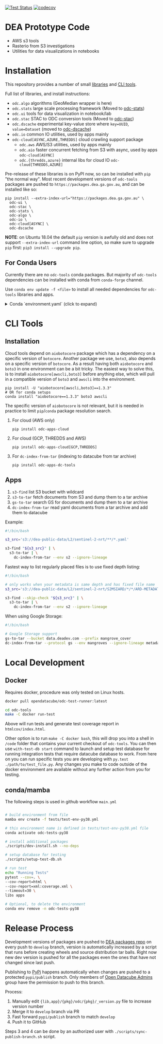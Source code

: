 [![Test Status](https://github.com/opendatacube/odc-tools/actions/workflows/main.yml/badge.svg)](https://github.com/opendatacube/odc-tools/actions/workflows/main.yml)
[![codecov](https://codecov.io/gh/opendatacube/odc-tools/branch/develop/graph/badge.svg?token=PovpVLRFwn)](https://codecov.io/gh/opendatacube/odc-tools)

DEA Prototype Code
==================

- AWS s3 tools
- Rasterio from S3 investigations
- Utilities for data visualizations in notebooks

Installation
============

This repository provides a number of small [libraries](https://github.com/opendatacube/odc-tools/tree/develop/libs)
and [CLI tools](https://github.com/opendatacube/odc-tools/tree/develop/apps).

Full list of libraries, and install instructions:

- `odc.algo` algorithms (GeoMedian wrapper is here)
- `odc.stats` large scale processing framework (Moved to [odc-stats](http://github.com/opendatacube/odc-stats))
- `odc.ui` tools for data visualization in notebook/lab
- `odc.stac` STAC to ODC conversion tools (Moved to [odc-stac](https://github.com/opendatacube/odc-stac))
- `odc.dscache` experimental key-value store where `key=UUID`, `value=Dataset` (moved to [odc-dscache](https://github.com/opendatacube/odc-dscache))
- `odc.io` common IO utilities, used by apps mainly
- `odc-cloud[ASYNC,AZURE,THREDDS]` cloud crawling support package
  - `odc.aws` AWS/S3 utilities, used by apps mainly
  - `odc.aio` faster concurrent fetching from S3 with async, used by apps `odc-cloud[ASYNC]`
  - `odc.{thredds,azure}` internal libs for cloud IO `odc-cloud[THREDDS,AZURE]`

Pre-release of these libraries is on PyPI now, so can be installed with `pip`
"the normal way". Most recent development versions of `odc-tools` packages are
pushed to `https://packages.dea.ga.gov.au`, and can be installed like so:

```
pip install --extra-index-url="https://packages.dea.ga.gov.au" \
  odc-ui \
  odc-stac \
  odc-stats \
  odc-algo \
  odc-io \
  odc-cloud[ASYNC] \
  odc-dscache
```

**NOTE**: on Ubuntu 18.04 the default `pip` version is awfully old and does not
support `--extra-index-url` command line option, so make sure to upgrade `pip`
first: `pip3 install --upgrade pip`.

For Conda Users
---------------

Currently there are no `odc-tools` conda packages. But majority of `odc-tools`
dependencies can be installed with conda from `conda-forge` channel.

Use `conda env update -f <file>` to install all needed dependencies for
`odc-tools` libraries and apps.

<details><summary>Conda `environment.yaml` (click to expand)</summary><div markdown="1">

```yaml
channels:
  - conda-forge
dependencies:
  # Datacube
  - datacube>=1.8.5

  # odc.dscache
  - python-lmdb
  - zstandard

  # odc.algo
  - dask-image
  - numexpr
  - scikit-image
  - scipy
  - toolz

  # odc.ui
  - ipywidgets
  - ipyleaflet
  - tqdm

  # odc-apps-dc-tools
  - pystac>=1
  - pystac-client>=0.2.0
  - azure-storage-blob
  - fsspec
  - lxml  # needed for thredds-crawler

  # odc.{aio,aws}: aiobotocore/boto3
  #  pin aiobotocore for easier resolution of dependencies
  - aiobotocore==1.3.3
  - boto3

  # eodatasets3 (used by odc-stats)
  - boltons
  - ciso8601
  - python-rapidjson
  - requests-cache
  - ruamel.yaml
  - structlog
  - url-normalize

  # for dev
  - pylint
  - autopep8
  - flake8
  - isort
  - black
  - mypy

  # For tests
  - pytest
  - pytest-httpserver
  - pytest-cov
  - pytest-timeout
  - moto
  - mock
  - deepdiff

  # for pytest-depends
  - future_fstrings
  - networkx
  - colorama

  - pip=20
  - pip:
      # odc.apps.dc-tools
      - thredds-crawler

      # odc.stats
      - eodatasets3

      # tests
      - pytest-depends

      # odc.ui
      - jupyter-ui-poll

      # odc-tools libs
      - odc-stac
      - odc-algo
      - odc-ui
      - odc-dscache
      - odc-stats

      # odc-tools CLI apps
      - odc-apps-cloud
      - odc-apps-dc-tools
```
</div></details>

CLI Tools
=========

Installation
------------

Cloud tools depend on `aiobotocore` package which has a dependency on a specific
version of `botocore`. Another package we use, `boto3`, also depends on a
specific version of `botocore`. As a result having both `aiobotocore` and
`boto3` in one environment can be a bit tricky. The easiest way to solve this,
is to install `aiobotocore[awscli,boto3]` before anything else, which will pull
in a compatible version of `boto3` and `awscli` into the environment.

```
pip install -U "aiobotocore[awscli,boto3]==1.3.3"
# OR for conda setups
conda install "aiobotocore==1.3.3" boto3 awscli
```

The specific version of `aiobotocore` is not relevant, but it is needed in
practice to limit `pip`/`conda` package resolution search.


1. For cloud (AWS only)
   ```
   pip install odc-apps-cloud
   ```
2. For cloud (GCP, THREDDS and AWS)
   ```
   pip install odc-apps-cloud[GCP,THREDDS]
   ```
2. For `dc-index-from-tar` (indexing to datacube from tar archive)
   ```
   pip install odc-apps-dc-tools
   ```

Apps
----

1. `s3-find` list S3 bucket with wildcard
2. `s3-to-tar` fetch documents from S3 and dump them to a tar archive
3. `gs-to-tar` search GS for documents and dump them to a tar archive
4. `dc-index-from-tar` read yaml documents from a tar archive and add them to datacube


Example:

```bash
#!/bin/bash

s3_src='s3://dea-public-data/L2/sentinel-2-nrt/**/*.yaml'

s3-find "${s3_src}" | \
  s3-to-tar | \
    dc-index-from-tar --env s2 --ignore-lineage
```

Fastest way to list regularly placed files is to use fixed depth listing:

```bash
#!/bin/bash

# only works when your metadata is same depth and has fixed file name
s3_src='s3://dea-public-data/L2/sentinel-2-nrt/S2MSIARD/*/*/ARD-METADATA.yaml'

s3-find --skip-check "${s3_src}" | \
  s3-to-tar | \
    dc-index-from-tar --env s2 --ignore-lineage
```

When using Google Storage:

```bash
#!/bin/bash

# Google Storage support
gs-to-tar --bucket data.deadev.com --prefix mangrove_cover
dc-index-from-tar --protocol gs --env mangroves --ignore-lineage metadata.tar.gz
```


Local Development
=================

Docker
------

Requires docker, procedure was only tested on Linux hosts.

```bash
docker pull opendatacube/odc-test-runner:latest

cd odc-tools
make -C docker run-test
```

Above will run tests and generate test coverage report in `htmlcov/index.html`.

Other option is to run `make -C docker bash`, this will drop you into a shell in
`/code` folder that contains your current checkout of `odc-tools`. You can then
use `with-test-db start` command to launch and setup test database for running
integration tests that require datacube database to work. From here on you can
run specific tests you are developing with `py.test ./path/to/test_file.py`. Any
changes you make to code outside of the docker environment are available without
any further action from you for testing.

conda/mamba
------

The following steps is used in github workflow `main.yml`

```bash

# build environment from file
mamba env create -f tests/test-env-py38.yml

# this environment name is defined in tests/test-env-py38.yml file
conda activate odc-tests-py38

# install additional packages
./scripts/dev-install.sh --no-deps

# setup database for testing
./scripts/setup-test-db.sh

# run test
echo "Running Tests"
pytest --cov=. \
--cov-report=html \
--cov-report=xml:coverage.xml \
--timeout=30 \
libs apps

# Optional, to delete the environment
conda env remove -n odc-tests-py38
```

Release Process
===============

Development versions of packages are pushed to [DEA packages
repo](https://packages.dea.ga.gov.au/) on every push to `develop` branch,
version is automatically increased by a script that runs before creating wheels
and source distribution tar balls. Right now new dev version is pushed for all
the packages even the ones that have not changed since last push.

Publishing to [PyPi](https://pypi.org/) happens automatically when changes are
pushed to a protected `pypi/publish` branch. Only members of [Open Datacube
Admins](https://github.com/orgs/opendatacube/teams/admins) group have the
permission to push to this branch.

Process:

1. Manually edit `{lib,app}/{pkg}/odc/{pkg}/_version.py` file to increase version number
2. Merge it to `develop` branch via PR
3. Fast forward `pypi/publish` branch to match `develop`
4. Push it to GitHub

Steps 3 and 4 can be done by an authorized user with
`./scripts/sync-publish-branch.sh` script.
